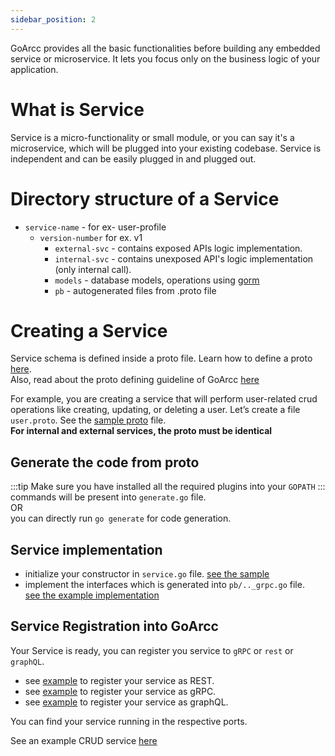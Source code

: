 ```yaml
---
sidebar_position: 2
---
```



GoArcc provides all the basic functionalities before building any embedded service or microservice. It lets you focus only on the business logic of your application.

# What is Service
Service is a micro-functionality or small module, or you can say it's a microservice, which will be plugged into your existing codebase. Service is independent and can be easily plugged in and plugged out. 
# Directory structure of a Service
- `service-name` - for ex- user-profile
  - `version-number` for ex. v1
    - `external-svc` - contains exposed APIs logic implementation.
    - `internal-svc` - contains unexposed API's logic implementation (only internal call).
    - `models` - database models, operations using [gorm](https://gorm.io/)
    - `pb` - autogenerated files from .proto file
    
# Creating a Service
Service schema is defined inside a proto file. Learn how to define a proto [here](https://developers.google.com/protocol-buffers/docs/gotutorial).<br/>
Also, read about the proto defining guideline of GoArcc [here](https://docs.google.com/document/d/1AKSrMFlNgyQ0qFByxElmvyxPLsWLQTxtoBlQQSp0IJU/edit?usp=sharing)

For example, you are creating a service that will perform user-related crud operations like creating, updating, or deleting a user.
Let’s create a file `user.proto`. See the [sample proto](https://github.com/deqode/GoArcc/blob/main/modules/user-profile/v1/pb/user_profile.proto) file.<br/>
<b>For internal and external services, the proto must be identical</b>

## Generate the code from proto
:::tip 
Make sure you have installed all the required plugins into your `GOPATH`
:::
commands will be present into `generate.go` file.<br/>
OR<br/>
you can directly run `go generate` for code generation.

## Service implementation
- initialize your constructor in `service.go` file. [see the sample](https://github.com/deqode/GoArcc/blob/main/modules/user-profile/v1/external-svc/service.go)
- implement the interfaces which is generated into `pb/.._grpc.go` file.<br/>
[see the example implementation](https://github.com/deqode/GoArcc/tree/main/modules/user-profile/v1/external-svc)
  
## Service Registration into GoArcc
Your Service is ready, you can register you service to `gRPC` or `rest` or `graphQL`.
- see [example](https://github.com/deqode/GoArcc/blob/main/servers/rest/register.go) to register your service as REST.
- see [example](https://github.com/deqode/GoArcc/blob/main/servers/grpc/register.go) to register your service as gRPC.
- see [example](https://github.com/deqode/GoArcc/blob/main/servers/graphql/register.go) to register your service as graphQL.

You can find your service running in the respective ports.

See an example CRUD service [here](https://github.com/deqode/GoArcc/tree/dev/modules/user/v1)

